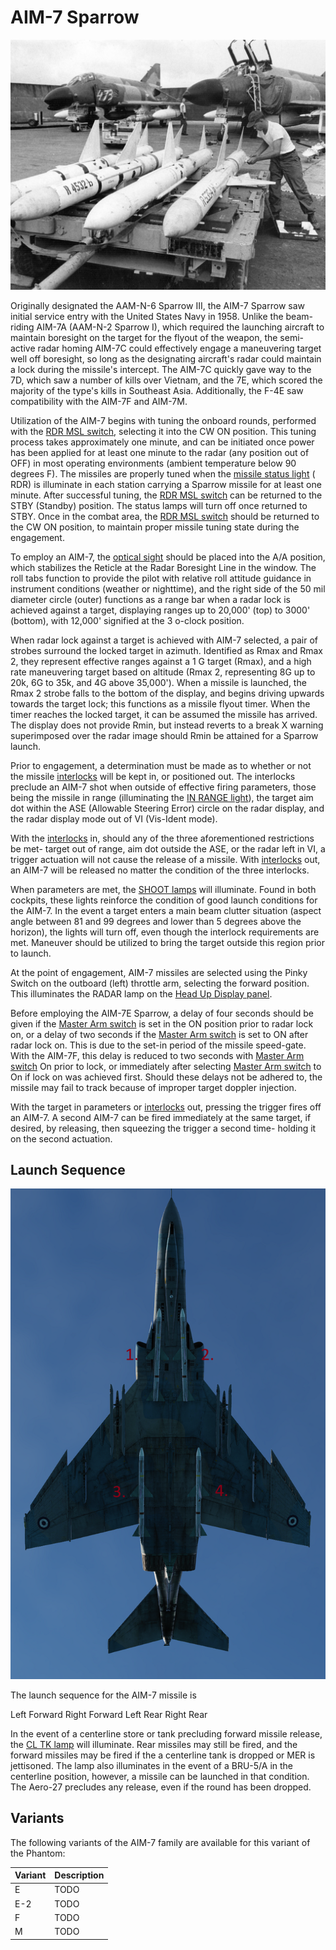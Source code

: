 # AIM-7 Sparrow

![aim7](../../img/aim7.jpg)

Originally designated the AAM-N-6 Sparrow III, the AIM-7 Sparrow saw initial
service entry with the United States Navy in 1958. Unlike the beam-riding AIM-7A
(AAM-N-2 Sparrow I), which required the launching aircraft to maintain boresight
on the target for the flyout of the weapon, the semi-active radar homing AIM-7C
could effectively engage a maneuvering target well off boresight, so long as the
designating aircraft's radar could maintain a lock during the missile's
intercept. The AIM-7C quickly gave way to the 7D, which saw a number of kills
over Vietnam, and the 7E, which scored the majority of the type's kills in
Southeast Asia. Additionally, the F-4E saw compatibility with the AIM-7F and
AIM-7M.

Utilization of the AIM-7 begins with tuning the onboard rounds, performed with
the [RDR MSL switch](https://heatblur-simulations.github.io/f-4e-manual/cockpit/pilot/weapon_management.html#radar-missile-power-switch),
selecting it into the CW ON position. This tuning process
takes approximately one minute, and can be initiated once power has been applied
for at least one minute to the radar (any position out of OFF) in most operating
environments (ambient temperature below 90 degrees F). The missiles are properly
tuned when
the [missile status light](https://heatblur-simulations.github.io/f-4e-manual/cockpit/pilot/weapon_management.html#missile-status-lights) (
RDR) is illuminate in each station carrying
a Sparrow missile for at least one minute. After successful tuning,
the [RDR MSL switch](https://heatblur-simulations.github.io/f-4e-manual/cockpit/pilot/weapon_management.html#radar-missile-power-switch)
can be returned to the STBY (Standby) position. The status lamps will
turn off once returned to STBY. Once in the combat area,
the [RDR MSL switch](https://heatblur-simulations.github.io/f-4e-manual/cockpit/pilot/weapon_management.html#radar-missile-power-switch)
should be returned to the CW ON position, to maintain proper missile
tuning state during the engagement.

To employ an AIM-7,
the [optical sight](https://heatblur-simulations.github.io/f-4e-manual/cockpit/pilot/dcsg_controls.html#sight-mode-knob)
should be placed into the A/A position,
which stabilizes the Reticle at the Radar Boresight Line in the window. The roll
tabs function to provide the pilot with relative roll attitude guidance in
instrument conditions (weather or nighttime), and the right side of the 50 mil
diameter circle (outer) functions as a range bar when a radar lock is achieved
against a target, displaying ranges up to 20,000' (top) to 3000' (bottom), with
12,000' signified at the 3 o-clock position.

When radar lock against a target is achieved with AIM-7 selected, a pair of
strobes surround the locked target in azimuth. Identified as Rmax and Rmax 2,
they represent effective ranges against a 1 G target (Rmax), and a high rate
maneuvering target based on altitude (Rmax 2, representing 8G up to 20k, 6G to
35k, and 4G above 35,000'). When a missile is launched, the Rmax 2 strobe falls
to the bottom of the display, and begins driving upwards towards the target
lock; this functions as a missile flyout timer. When the timer reaches the
locked target, it can be assumed the missile has arrived. The display does not
provide Rmin, but instead reverts to a break X warning superimposed over the
radar image should Rmin be attained for a Sparrow launch.

Prior to engagement, a determination must be made as to whether or not the
missile [interlocks](https://heatblur-simulations.github.io/f-4e-manual/cockpit/pilot/weapon_management.html#interlock-switch)
will be kept in, or positioned out. The interlocks preclude
an AIM-7 shot when outside of effective firing parameters, those being the
missile in range (illuminating
the [IN RANGE light](https://heatblur-simulations.github.io/f-4e-manual/cockpit/pilot/dcsg_controls.html#in-range-light)),
the target aim dot within
the ASE (Allowable Steering Error) circle on the radar display, and the radar
display mode out of VI (Vis-Ident mode).

With the [interlocks](https://heatblur-simulations.github.io/f-4e-manual/cockpit/pilot/weapon_management.html#interlock-switch)
in, should any of the three aforementioned restrictions be
met- target out of range, aim dot outside the ASE, or the radar left in VI, a
trigger actuation will not cause the release of a missile.
With [interlocks](https://heatblur-simulations.github.io/f-4e-manual/cockpit/pilot/weapon_management.html#interlock-switch)
out, an AIM-7 will be released no matter the condition of the three interlocks.

When parameters are met,
the [SHOOT lamps](https://heatblur-simulations.github.io/f-4e-manual/cockpit/pilot/overhead_indicators.html#shoot-lights)
will illuminate. Found in both
cockpits, these lights reinforce the condition of good launch conditions for the
AIM-7. In the event a target enters a main beam clutter situation (aspect angle
between 81 and 99 degrees and lower than 5 degrees above the horizon), the
lights will turn off, even though the interlock requirements are met. Maneuver
should be utilized to bring the target outside this region prior to launch.

At the point of engagement, AIM-7 missiles are selected using the Pinky Switch
on the outboard (left) throttle arm, selecting the forward position. This
illuminates the RADAR lamp on
the [Head Up Display panel](https://heatblur-simulations.github.io/f-4e-manual/cockpit/pilot/weapon_management.html#head-up-display-indicators).

Before employing the AIM-7E Sparrow, a delay of four seconds should be given if
the [Master Arm switch](https://heatblur-simulations.github.io/f-4e-manual/cockpit/pilot/weapon_management.html#master-arm-switch)
is set in the ON position prior to radar lock on, or a
delay of two seconds if
the [Master Arm switch](https://heatblur-simulations.github.io/f-4e-manual/cockpit/pilot/weapon_management.html#master-arm-switch)
is set to ON after radar lock on.
This is due to the set-in period of the missile speed-gate. With the AIM-7F, this
delay is reduced to two seconds
with [Master Arm switch](https://heatblur-simulations.github.io/f-4e-manual/cockpit/pilot/weapon_management.html#master-arm-switch)
On prior to lock, or immediately
after selecting [Master Arm switch](https://heatblur-simulations.github.io/f-4e-manual/cockpit/pilot/weapon_management.html#master-arm-switch)
to On if lock on was achieved first. Should these
delays not be adhered to, the missile may fail to track because of improper
target doppler injection.

With the target in parameters or 
[interlocks](https://heatblur-simulations.github.io/f-4e-manual/cockpit/pilot/weapon_management.html#interlock-switch)
out, pressing the trigger fires off
an AIM-7. A second AIM-7 can be fired immediately at the same target, if
desired, by releasing, then squeezing the trigger a second time- holding it on
the second actuation.

## Launch Sequence

![ext_launch_sequence_radar](../../img/ext_launch_seq_radar.png)

The launch sequence for the AIM-7 missile is

Left Forward Right Forward Left Rear Right Rear

In the event of a centerline store or tank precluding forward missile release,
the [CL TK lamp](https://heatblur-simulations.github.io/f-4e-manual/cockpit/pilot/weapon_management.html#centerline-tank-aboard-light)
will illuminate. Rear missiles may still be fired, and the
forward missiles may be fired if the a centerline tank is dropped or MER is
jettisoned. The lamp also illuminates in the event of a BRU-5/A in the
centerline position, however, a missile can be launched in that condition. The
Aero-27 precludes any release, even if the round has been dropped.

## Variants

The following variants of the AIM-7 family are available for this variant of the
Phantom:

| Variant | Description |
|---------|-------------|
| E       | TODO        |
| E-2     | TODO        |
| F       | TODO        |
| M       | TODO        |
